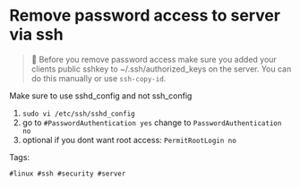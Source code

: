 # Remove password access to server via ssh

> 🧐 Before you remove password access make sure you added your clients public 
sshkey to ~/.ssh/authorized_keys on the server. You can do this manually or use `ssh-copy-id`.

Make sure to use sshd_config and not ssh_config

1. `sudo vi /etc/ssh/sshd_config`
1. go to `#PasswordAuthentication yes` change to `PasswordAuthentication no`
1. optional if you dont want root access: `PermitRootLogin no`

Tags:

    #linux #ssh #security #server
